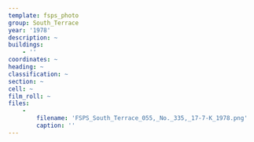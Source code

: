 ```yaml
---
template: fsps_photo
group: South_Terrace
year: '1978'
description: ~
buildings:
    - ''
coordinates: ~
heading: ~
classification: ~
section: ~
cell: ~
film_roll: ~
files:
    -
        filename: 'FSPS_South_Terrace_055,_No._335,_17-7-K_1978.png'
        caption: ''
---
```

